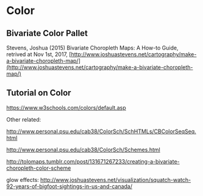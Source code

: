 # Color

## Bivariate Color Pallet

Stevens, Joshua (2015) Bivariate Choropleth Maps: A How-to Guide, retrived at Nov 1st, 2017, [http://www.joshuastevens.net/cartography/make-a-bivariate-choropleth-map/](http://www.joshuastevens.net/cartography/make-a-bivariate-choropleth-map/)

## Tutorial on Color

https://www.w3schools.com/colors/default.asp

Other related:

http://www.personal.psu.edu/cab38/ColorSch/SchHTMLs/CBColorSeqSeq.html

http://www.personal.psu.edu/cab38/ColorSch/Schemes.html

http://tolomaps.tumblr.com/post/131671267233/creating-a-bivariate-choropleth-color-scheme


glow effects: http://www.joshuastevens.net/visualization/squatch-watch-92-years-of-bigfoot-sightings-in-us-and-canada/